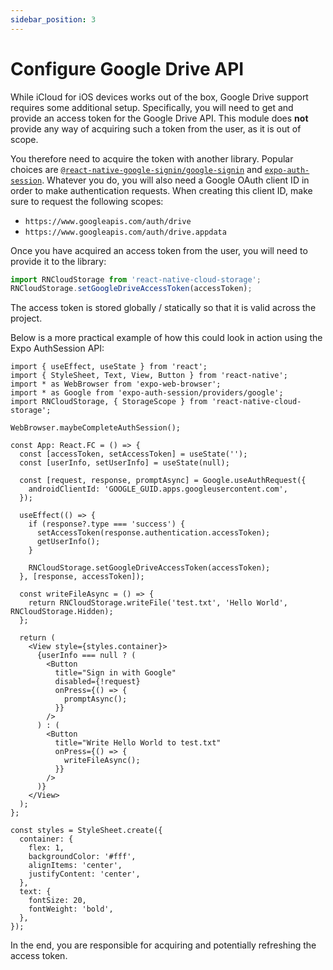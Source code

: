 ```yaml
---
sidebar_position: 3
---
```


# Configure Google Drive API

While iCloud for iOS devices works out of the box, Google Drive support requires some additional setup. Specifically, you will need to get and provide an access token for the Google Drive API. This module does **not** provide any way of acquiring such a token from the user, as it is out of scope.

You therefore need to acquire the token with another library. Popular choices are [`@react-native-google-signin/google-signin`](https://github.com/react-native-google-signin/google-signin) and [`expo-auth-session`](https://docs.expo.dev/guides/google-authentication/). Whatever you do, you will also need a Google OAuth client ID in order to make authentication requests. When creating this client ID, make sure to request the following scopes:

- `https://www.googleapis.com/auth/drive`
- `https://www.googleapis.com/auth/drive.appdata`

Once you have acquired an access token from the user, you will need to provide it to the library:

```ts
import RNCloudStorage from 'react-native-cloud-storage';
RNCloudStorage.setGoogleDriveAccessToken(accessToken);
```

The access token is stored globally / statically so that it is valid across the project.

Below is a more practical example of how this could look in action using the Expo AuthSession API:

```tsx
import { useEffect, useState } from 'react';
import { StyleSheet, Text, View, Button } from 'react-native';
import * as WebBrowser from 'expo-web-browser';
import * as Google from 'expo-auth-session/providers/google';
import RNCloudStorage, { StorageScope } from 'react-native-cloud-storage';

WebBrowser.maybeCompleteAuthSession();

const App: React.FC = () => {
  const [accessToken, setAccessToken] = useState('');
  const [userInfo, setUserInfo] = useState(null);

  const [request, response, promptAsync] = Google.useAuthRequest({
    androidClientId: 'GOOGLE_GUID.apps.googleusercontent.com',
  });

  useEffect(() => {
    if (response?.type === 'success') {
      setAccessToken(response.authentication.accessToken);
      getUserInfo();
    }

    RNCloudStorage.setGoogleDriveAccessToken(accessToken);
  }, [response, accessToken]);

  const writeFileAsync = () => {
    return RNCloudStorage.writeFile('test.txt', 'Hello World', RNCloudStorage.Hidden);
  };

  return (
    <View style={styles.container}>
      {userInfo === null ? (
        <Button
          title="Sign in with Google"
          disabled={!request}
          onPress={() => {
            promptAsync();
          }}
        />
      ) : (
        <Button
          title="Write Hello World to test.txt"
          onPress={() => {
            writeFileAsync();
          }}
        />
      )}
    </View>
  );
};

const styles = StyleSheet.create({
  container: {
    flex: 1,
    backgroundColor: '#fff',
    alignItems: 'center',
    justifyContent: 'center',
  },
  text: {
    fontSize: 20,
    fontWeight: 'bold',
  },
});
```

In the end, you are responsible for acquiring and potentially refreshing the access token.
